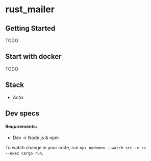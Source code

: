 # rust_mailer

## Getting Started

TODO

## Start with docker

TODO

## Stack

- Actix

## Dev specs

#### Requirements:
- Dev -> Node js & npm

To watch change in your code, run <code>npx nodemon --watch src -e rs --exec cargo run</code>.
